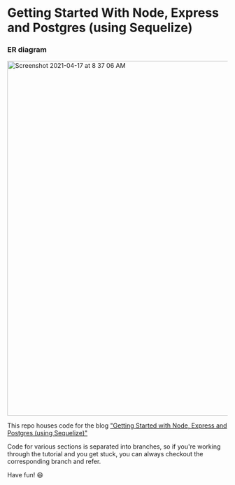 # Getting Started With Node, Express and Postgres (using Sequelize)

### ER diagram
<img width="811" alt="Screenshot 2021-04-17 at 8 37 06 AM" src="https://user-images.githubusercontent.com/1827233/115105725-a5a62680-9f58-11eb-9cde-eca028cd24d7.png">

This repo houses code for the blog ["Getting Started with Node, Express and Postgres (using Sequelize)"](https://scotch.io/tutorials/getting-started-with-node-express-and-postgres-using-sequelize)

Code for various sections is separated into branches, so if you're working through the tutorial and you get stuck, you can always checkout the corresponding branch and refer.

Have fun! 😄
